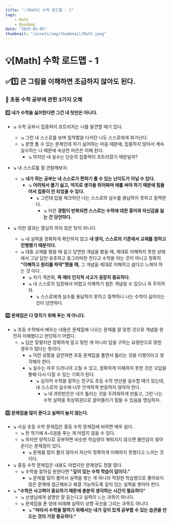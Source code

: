 ```yaml
---
title: "💡[Math] 수학 로드맵 - 1"
tags:
    - Math
    - Roadmap
date: "2025-01-05"
thumbnail: "/assets/img/thumbnail/Math.jpeg"
---
```


# 💡[Math] 수학 로드맵 - 1
## ✅1️⃣ 큰 그림을 이해하면 조급하지 않아도 된다.
### 📌 초등 수학 공부에 관한 3가지 오해
#### 1️⃣ 내가 수학을 싫어한다면 그건 내 탓만은 아니다.
- ↘︎ 수학 공부시 집중력이 흐트러지는 나를 발견할 때가 있다.
    - ↘︎ 그런 내 스스로를 보며 침착함을 다지던 나도 스스로에게 화가난다.
    - ↘︎ 분명 풀 수 있는 문제인데 하기 싫어하는 마음 때문에, 집중하지 않아서 계속 실수하는 나 때문에 속상한 마은은 이해 된다.
        - ↘︎ 하지만 내 실수는 단순히 집중력이 흐트러졌기 때문일까?
- ↘︎ 내 스스로를 잘 관찰해보자.
    - ↘︎ **내가 하는 공부는 내 스스로가 편하기 풀 수 있는 난이도가 아닐 수 있다.**
        - ↘︎ **어려워서 풀기 싫고, 억지로 생각을 쥐어짜며 애를 써야 하기 때문에 힘들어서 집중이 안 되었을 수 있다.**
            - ↘︎ 그런데 답을 체크하던 나는 스스로의 실수를 용납하지 못하고 질책한다.
                - ↘︎ 이런 **경험이 반복되면 스스로는 수학에 대한 흥미와 자신감을 잃는 건 당연하다.**

- ↘︎ 이런 결과는 열심히 하지 않은 탓이 아니다.
    - ↘︎ 내 실력을 정확하게 확인하지 않고 **내 생각, 스스로의 기준에서 교재를 정하고 진행했기 때문이다.**
    - ↘︎ 대충 교재를 봤을 때 쉽고 당연한 개념을 봤을 때, 제대로 이해하지 못한 상태에서 그냥 답만 유추하고 동그라미만 친다고 수학을 아는 것이 아니고 정확히 **"이해하고 원리를 파악"했을 때,** 그 개념을 제대로 이해하고 쉽다고 느껴야 하는 것 이다.
        - ↘︎ 자기 객관화, **즉 매타 인지적 사고가 굉장히 중요하다.**
        - ↘︎ 내 스스로의 입장에서 어렵고 이해하기 힘든 개념일 수 있으니 꼭 주의하자.
            - ↘︎ 스스로에게 실수를 용납하지 못하고 질책하니 나는 수학이 싫어지는 것이 당연하다.

#### 2️⃣ 문제집은 다 맞히기 위해 푸는 게 아니다.
- ↘︎ 초등 수학에서 배우는 내용은 문제집에 나오는 문제를 잘 맞힌 것으로 개념을 완전히 이해했다고 판단하기 어렵다.
    - ↘︎ 답은 맞혔지만 정확하게 알고 맞힌 게 아니라 답을 구하는 요령만으로 맞힌 경우가 많다는 뜻이다.
        - ↘︎ 이런 상황을 감안하면 초등 문제집을 풀면서 틀리는 것을 다행이라고 생각해야 한다.
        - ↘︎ 실수는 자꾸 드러나야 고칠 수 있고, 정확하게 이해하지 못한 것은 오답을 통해 다시 다질 수 있는 기회가 된다.
            - ↘︎ 심지어 수학을 잘하는 친구도 초등 수학 연산을 실수할 때가 있는데, 내 스스로의 실수에 너무 인색하게 반응하지 않아야 한다.
                - ↘︎ 내 과민반은은 내가 틀리는 것을 두려워하게 만들고, 그런 나는 수학 실력을 최상위권으로 끌어올리기 힘들 수 있음을 명심하자.

#### 3️⃣ 문제집을 많이 푼다고 실력이 늘지 않는다.
- ↘︎ 사실 초등 수학 문제집은 중등 수학 문제집에 비하면 매우 쉽다.
    - ↘︎ 한 학기에 4~5권을 푸는 게 어렵지 않을 수 있다.
    - ↘︎ 하지만 양적으로 공부하면 비슷한 학습량이 채워지지 않으면 불안감이 찾아온다는 문제점이 있다.
        - ↘︎ 문제를 많이 풀지 않아서 자신이 정확하게 이해하지 못했다고 느끼는 것이다.
- ↘︎ 중등 수학 문제집은 내용도 어렵지만 문제양도 정말 많다.
    - ↘︎ 수학을 잘하길 원한다면 **"깊이 있는 수학 학습이 답이다."**
        - ↘︎ 문제를 많이 풀어서 실력을 쌓는 게 아니라 적정한 학습량으로 풀어보지 않은 문제에 접근해보고 해결 가능하도록 깊이 있는 실력을 쌓아야 한다.
- ↘︎ **"수학은 사고력이 중요하기 때문에 충분히 생각하는 시간이 필요하다"**
    - ↘︎ 선생님에게 설명만 잘 듣는다고 실력이 느는 과목이 아니다.
    - ↘︎ 문제집을 푼 양에 비례해 실력이 상향 곡선을 그리는 과목도 아니다.
        - ↘︎ **"따라서 수학을 잘하기 위해서는 내가 깊이 있게 공부할 수 있는 습관을 만드는 것이 가장 중요하다."**
